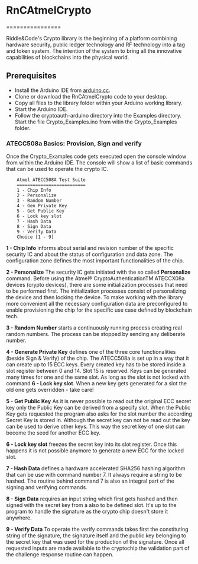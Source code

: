 # RnCAtmelCrypto
================

Riddle&Code's Crypto library is the beginning of a platform combining hardware security, public ledger technology and RF technology into a tag and token system. The intention of the system to bring all the innovative capabilities of blockchains into the physical world.

## Prerequisites

- Install the Arduino IDE from [arduino.cc](https://www.arduino.cc/en/Main/Software).
- Clone or download the RnCAtmelCrypto code to your desktop.
- Copy all files to the library folder within your Arduino working library.
- Start the Arduino IDE.
- Follow the cryptoauth-arduino directory into the Examples directory. Start the file Crypto_Examples.ino from witin the Crypto_Examples folder.

### ATECC508a Basics: Provision, Sign and verify

Once the Crypto_Examples code gets executed open the console window from within the Arduino IDE. The console will show a list of basic commands that can be used to operate the crypto IC.

```
    Atmel ATECC508A Test Suite
    ==========================
    1 - Chip Info
    2 - Personalize
    3 - Random Number
    4 - Gen Private Key
    5 - Get Public Key
    6 - Lock key slot
    7 - Hash Data
    8 - Sign Data
    9 - Verify Data
    Choice [1 - 9]
```

**1 - Chip Info** informs about serial and revision number of the specific security IC and about the status of configuration and data zone. The configuration zone defines the most important functionalities of the chip.

**2 - Personalize** The security IC gets initiated with the so called **Personalize** command.
Before using the Atmel® CryptoAuthenticationTM ATECCX08a devices (crypto devices), there are some initialization processes that need to be performed first. The initialization processes consist of personalizing the device and then locking the device.
To make working with the library more convenient all the necessary configuration data are preconfigured to enable provisioning the chip for the specific use case defined by blockchain tech.

**3 - Random Number** starts a continuously running process creating real random numbers. The process can be stopped by sending any deliberate number.

**4 - Generate Private Key** defines one of the three core functionalities (beside Sign & Verify) of the chip. The ATECC508a is set up in a way that it can create up to 15 ECC keys. Every created key has to be stored inside a slot register between 0 and 14. Slot 15 is reserved. Keys can be generated many times for one and the same slot. As long as the slot is not locked with command **6 - Lock key slot**. When a new key gets generated for a slot the old one gets overridden - take care!

**5 - Get Public Key** As it is never possible to read out the original ECC secret key only the Public Key can be derived from a specify slot. When the Public Key gets requested the program also asks for the slot number the according Secret Key is stored in.
Although the secret key can not be read out the key can be used to derive other keys. This way the secret key of one slot can become the seed for another ECC key.

**6 - Lock key slot** freezes the secret key into its slot register. Once this happens it is not possible anymore to generate a new ECC for the locked slot.

**7 - Hash Data** defines a hardware accelerated SHA256 hashing algorithm that can be use with command number 7. It always require a string to be hashed. The routine behind command 7 is also an integral part of the signing and verifying commands.

**8 - Sign Data** requires an input string which first gets hashed and then signed with the secret key from a also to be defined slot. It's up to the program to handle the signature as the crypto chip doesn't store it anywhere.

**9 - Verify Data** To operate the verify commands takes first the constituting string of the signature, the signature itself and the public key belonging to the secret key that was used for the production of the signature. Once all requested inputs are made available to the cryptochip the validation part of the challenge response routine can happen.
